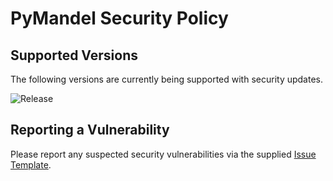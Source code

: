 # PyMandel Security Policy

## Supported Versions

The following versions are currently being supported with security updates.

![Release](https://img.shields.io/github/v/release/semuconsulting/PyMandel)

## Reporting a Vulnerability

Please report any suspected security vulnerabilities via the supplied
[Issue Template](https://github.com/semuconsulting/PyMandel/blob/master/.github/ISSUE_TEMPLATE/bug_report.md).
